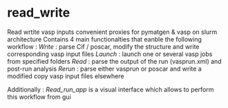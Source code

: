 # read_write
Read wrtite vasp inputs 
convenient proxies for pymatgen & vasp on slurm architecture
Contains 4 main functionalties that eanble the following workflow :
*Write* : parse Cif / poscar, modify the structure and write corresponding vasp input files 
*Launch* : launch one or several vasp jobs from specified folders 
*Read* : parse the output of the run (vasprun.xml) and post-run analysis 
*Rerun* : parse either vasprun or poscar and write a modified copy vasp input files elsewhere

Additionally : *Read_run_app* is a visual interface which allows to perform this workflow from gui

